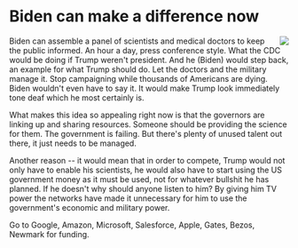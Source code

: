 # Biden can make a difference now
<img src="http://scripting.com/images/2017/06/29/thinkUsa.png" border="0" align="right">Biden can assemble a panel of scientists and medical doctors to keep the public informed. An hour a day, press conference style. What the CDC would be doing if Trump weren't president. And he (Biden) would step back, an example for what Trump should do. Let the doctors and the military manage it. Stop campaigning while thousands of Americans are dying. Biden wouldn't even have to say it. It would make Trump look immediately tone deaf which he most certainly is.  

What makes this idea so appealing right now is that the governors are linking up and sharing resources. Someone should be providing the science for them. The government is failing. But there's plenty of unused talent out there, it just needs to be managed. 

Another reason -- it would mean that in order to compete, Trump would not only have to enable his scientists, he would also have to start using the US government money as it must be used, not for whatever bullshit he has planned. If he doesn't why should anyone listen to him? By giving him TV power the networks have made it unnecessary for him to use the government's economic and military power. 

Go to Google, Amazon, Microsoft, Salesforce, Apple, Gates, Bezos, Newmark for funding. 

